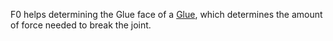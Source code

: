 F0 helps determining the Glue face of a [Glue](https://developer.roblox.com/en-us/api-reference/class/Glue), which determines the amount of force needed to break the joint.